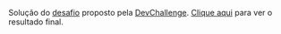 Solução do [desafio](https://github.com/devchallenge-io/wisegoat) proposto pela [DevChallenge](https://devchallenge.vercel.app/).
[Clique aqui](https://marianabrgn.github.io/html-css-javascript/wiseCat/) para ver o resultado final.

